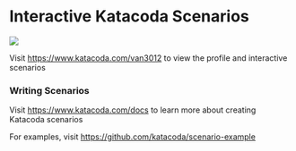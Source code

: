 # Interactive Katacoda Scenarios

[![](http://shields.katacoda.com/katacoda/van3012/count.svg)](https://www.katacoda.com/van3012 "Get your profile on Katacoda.com")

Visit https://www.katacoda.com/van3012 to view the profile and interactive scenarios

### Writing Scenarios
Visit https://www.katacoda.com/docs to learn more about creating Katacoda scenarios

For examples, visit https://github.com/katacoda/scenario-example
